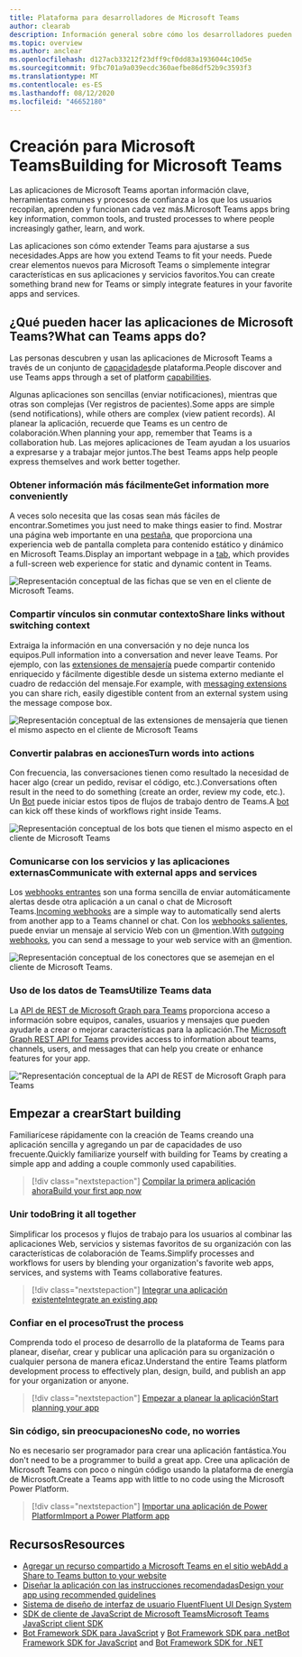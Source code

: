 ```yaml
---
title: Plataforma para desarrolladores de Microsoft Teams
author: clearab
description: Información general sobre cómo los desarrolladores pueden ampliar y personalizar las características de Microsoft Teams con la plataforma de Microsoft Teams.
ms.topic: overview
ms.author: anclear
ms.openlocfilehash: d127acb33212f23dff9cf0dd83a1936044c10d5e
ms.sourcegitcommit: 9fbc701a9a039ecdc360aefbe86df52b9c3593f3
ms.translationtype: MT
ms.contentlocale: es-ES
ms.lasthandoff: 08/12/2020
ms.locfileid: "46652180"
---
```

# <a name="building-for-microsoft-teams"></a><span data-ttu-id="28256-103">Creación para Microsoft Teams</span><span class="sxs-lookup"><span data-stu-id="28256-103">Building for Microsoft Teams</span></span>

<span data-ttu-id="28256-104">Las aplicaciones de Microsoft Teams aportan información clave, herramientas comunes y procesos de confianza a los que los usuarios recopilan, aprenden y funcionan cada vez más.</span><span class="sxs-lookup"><span data-stu-id="28256-104">Microsoft Teams apps bring key information, common tools, and trusted processes to where people increasingly gather, learn, and work.</span></span>

<span data-ttu-id="28256-105">Las aplicaciones son cómo extender Teams para ajustarse a sus necesidades.</span><span class="sxs-lookup"><span data-stu-id="28256-105">Apps are how you extend Teams to fit your needs.</span></span> <span data-ttu-id="28256-106">Puede crear elementos nuevos para Microsoft Teams o simplemente integrar características en sus aplicaciones y servicios favoritos.</span><span class="sxs-lookup"><span data-stu-id="28256-106">You can create something brand new for Teams or simply integrate features in your favorite apps and services.</span></span>

## <a name="what-can-teams-apps-do"></a><span data-ttu-id="28256-107">¿Qué pueden hacer las aplicaciones de Microsoft Teams?</span><span class="sxs-lookup"><span data-stu-id="28256-107">What can Teams apps do?</span></span>

<span data-ttu-id="28256-108">Las personas descubren y usan las aplicaciones de Microsoft Teams a través de un conjunto de [capacidades](capabilities-overview.md)de plataforma.</span><span class="sxs-lookup"><span data-stu-id="28256-108">People discover and use Teams apps through a set of platform [capabilities](capabilities-overview.md).</span></span>

<span data-ttu-id="28256-109">Algunas aplicaciones son sencillas (enviar notificaciones), mientras que otras son complejas (Ver registros de pacientes).</span><span class="sxs-lookup"><span data-stu-id="28256-109">Some apps are simple (send notifications), while others are complex (view patient records).</span></span> <span data-ttu-id="28256-110">Al planear la aplicación, recuerde que Teams es un centro de colaboración.</span><span class="sxs-lookup"><span data-stu-id="28256-110">When planning your app, remember that Teams is a collaboration hub.</span></span> <span data-ttu-id="28256-111">Las mejores aplicaciones de Team ayudan a los usuarios a expresarse y a trabajar mejor juntos.</span><span class="sxs-lookup"><span data-stu-id="28256-111">The best Teams apps help people express themselves and work better together.</span></span>

### <a name="get-information-more-conveniently"></a><span data-ttu-id="28256-112">Obtener información más fácilmente</span><span class="sxs-lookup"><span data-stu-id="28256-112">Get information more conveniently</span></span>

<span data-ttu-id="28256-113">A veces solo necesita que las cosas sean más fáciles de encontrar.</span><span class="sxs-lookup"><span data-stu-id="28256-113">Sometimes you just need to make things easier to find.</span></span> <span data-ttu-id="28256-114">Mostrar una página web importante en una [pestaña](doc-links/what-are-tabs.md), que proporciona una experiencia web de pantalla completa para contenido estático y dinámico en Microsoft Teams.</span><span class="sxs-lookup"><span data-stu-id="28256-114">Display an important webpage in a [tab](doc-links/what-are-tabs.md), which provides a full-screen web experience for static and dynamic content in Teams.</span></span>

![Representación conceptual de las fichas que se ven en el cliente de Microsoft Teams.](doc-links/images/overview-tabs.png)

### <a name="share-links-without-switching-context"></a><span data-ttu-id="28256-116">Compartir vínculos sin conmutar contexto</span><span class="sxs-lookup"><span data-stu-id="28256-116">Share links without switching context</span></span>

<span data-ttu-id="28256-117">Extraiga la información en una conversación y no deje nunca los equipos.</span><span class="sxs-lookup"><span data-stu-id="28256-117">Pull information into a conversation and never leave Teams.</span></span> <span data-ttu-id="28256-118">Por ejemplo, con las [extensiones de mensajería](doc-links/what-are-messaging-extensions.md) puede compartir contenido enriquecido y fácilmente digestible desde un sistema externo mediante el cuadro de redacción del mensaje.</span><span class="sxs-lookup"><span data-stu-id="28256-118">For example, with [messaging extensions](doc-links/what-are-messaging-extensions.md) you can share rich, easily digestible content from an external system using the message compose box.</span></span>

![Representación conceptual de las extensiones de mensajería que tienen el mismo aspecto en el cliente de Microsoft Teams](doc-links\images\overview-messaging.png)

### <a name="turn-words-into-actions"></a><span data-ttu-id="28256-120">Convertir palabras en acciones</span><span class="sxs-lookup"><span data-stu-id="28256-120">Turn words into actions</span></span>

<span data-ttu-id="28256-121">Con frecuencia, las conversaciones tienen como resultado la necesidad de hacer algo (crear un pedido, revisar el código, etc.).</span><span class="sxs-lookup"><span data-stu-id="28256-121">Conversations often result in the need to do something (create an order, review my code, etc.).</span></span> <span data-ttu-id="28256-122">Un [Bot](doc-links/what-are-bots.md) puede iniciar estos tipos de flujos de trabajo dentro de Teams.</span><span class="sxs-lookup"><span data-stu-id="28256-122">A [bot](doc-links/what-are-bots.md) can kick off these kinds of workflows right inside Teams.</span></span>

![Representación conceptual de los bots que tienen el mismo aspecto en el cliente de Microsoft Teams](doc-links/images/overview-bots.png)

### <a name="communicate-with-external-apps-and-services"></a><span data-ttu-id="28256-124">Comunicarse con los servicios y las aplicaciones externas</span><span class="sxs-lookup"><span data-stu-id="28256-124">Communicate with external apps and services</span></span>

<span data-ttu-id="28256-125">Los [webhooks entrantes](doc-links/what-are-webhooks-and-connectors.md#incoming-webhooks) son una forma sencilla de enviar automáticamente alertas desde otra aplicación a un canal o chat de Microsoft Teams.</span><span class="sxs-lookup"><span data-stu-id="28256-125">[Incoming webhooks](doc-links/what-are-webhooks-and-connectors.md#incoming-webhooks) are a simple way to automatically send alerts from another app to a Teams channel or chat.</span></span> <span data-ttu-id="28256-126">Con los [webhooks salientes](doc-links/what-are-webhooks-and-connectors.md#outgoing-webhooks), puede enviar un mensaje al servicio Web con un @mention.</span><span class="sxs-lookup"><span data-stu-id="28256-126">With [outgoing webhooks](doc-links/what-are-webhooks-and-connectors.md#outgoing-webhooks), you can send a message to your web service with an @mention.</span></span>

![Representación conceptual de los conectores que se asemejan en el cliente de Microsoft Teams.](doc-links/images/overview-connectors.png)

### <a name="utilize-teams-data"></a><span data-ttu-id="28256-128">Uso de los datos de Teams</span><span class="sxs-lookup"><span data-stu-id="28256-128">Utilize Teams data</span></span>

<span data-ttu-id="28256-129">La [API de REST de Microsoft Graph para Teams](https://docs.microsoft.com/graph/teams-concept-overview) proporciona acceso a información sobre equipos, canales, usuarios y mensajes que pueden ayudarle a crear o mejorar características para la aplicación.</span><span class="sxs-lookup"><span data-stu-id="28256-129">The [Microsoft Graph REST API for Teams](https://docs.microsoft.com/graph/teams-concept-overview) provides access to information about teams, channels, users, and messages that can help you create or enhance features for your app.</span></span>

!["Representación conceptual de la API de REST de Microsoft Graph para Teams](doc-links/images/overview-graph.png)
  
## <a name="start-building"></a><span data-ttu-id="28256-131">Empezar a crear</span><span class="sxs-lookup"><span data-stu-id="28256-131">Start building</span></span>

   <span data-ttu-id="28256-132">Familiarícese rápidamente con la creación de Teams creando una aplicación sencilla y agregando un par de capacidades de uso frecuente.</span><span class="sxs-lookup"><span data-stu-id="28256-132">Quickly familiarize yourself with building for Teams by creating a simple app and adding a couple commonly used capabilities.</span></span>

   > [!div class="nextstepaction"]
   > [<span data-ttu-id="28256-133">Compilar la primera aplicación ahora</span><span class="sxs-lookup"><span data-stu-id="28256-133">Build your first app now</span></span>](build-your-first-app/build-real-world-app.md)

### <a name="bring-it-all-together"></a><span data-ttu-id="28256-134">Unir todo</span><span class="sxs-lookup"><span data-stu-id="28256-134">Bring it all together</span></span>

   <span data-ttu-id="28256-135">Simplificar los procesos y flujos de trabajo para los usuarios al combinar las aplicaciones Web, servicios y sistemas favoritos de su organización con las características de colaboración de Teams.</span><span class="sxs-lookup"><span data-stu-id="28256-135">Simplify processes and workflows for users by blending your organization's favorite web apps, services, and systems with Teams collaborative features.</span></span>

   > [!div class="nextstepaction"]
   > [<span data-ttu-id="28256-136">Integrar una aplicación existente</span><span class="sxs-lookup"><span data-stu-id="28256-136">Integrate an existing app</span></span>](doc-links/integrating-web-apps.md)

### <a name="trust-the-process"></a><span data-ttu-id="28256-137">Confiar en el proceso</span><span class="sxs-lookup"><span data-stu-id="28256-137">Trust the process</span></span>

   <span data-ttu-id="28256-138">Comprenda todo el proceso de desarrollo de la plataforma de Teams para planear, diseñar, crear y publicar una aplicación para su organización o cualquier persona de manera eficaz.</span><span class="sxs-lookup"><span data-stu-id="28256-138">Understand the entire Teams platform development process to effectively plan, design, build, and publish an app for your organization or anyone.</span></span>

   > [!div class="nextstepaction"]
   > [<span data-ttu-id="28256-139">Empezar a planear la aplicación</span><span class="sxs-lookup"><span data-stu-id="28256-139">Start planning your app</span></span>](doc-links/extensibility-points.md)

### <a name="no-code-no-worries"></a><span data-ttu-id="28256-140">Sin código, sin preocupaciones</span><span class="sxs-lookup"><span data-stu-id="28256-140">No code, no worries</span></span>

   <span data-ttu-id="28256-141">No es necesario ser programador para crear una aplicación fantástica.</span><span class="sxs-lookup"><span data-stu-id="28256-141">You don't need to be a programmer to build a great app.</span></span> <span data-ttu-id="28256-142">Cree una aplicación de Microsoft Teams con poco o ningún código usando la plataforma de energía de Microsoft.</span><span class="sxs-lookup"><span data-stu-id="28256-142">Create a Teams app with little to no code using the Microsoft Power Platform.</span></span>

   > [!div class="nextstepaction"]
   > [<span data-ttu-id="28256-143">Importar una aplicación de Power Platform</span><span class="sxs-lookup"><span data-stu-id="28256-143">Import a Power Platform app</span></span>](doc-links/importing-custom-microsoft-apps.md)

## <a name="resources"></a><span data-ttu-id="28256-144">Recursos</span><span class="sxs-lookup"><span data-stu-id="28256-144">Resources</span></span>

* [<span data-ttu-id="28256-145">Agregar un recurso compartido a Microsoft Teams en el sitio web</span><span class="sxs-lookup"><span data-stu-id="28256-145">Add a Share to Teams button to your website</span></span>](doc-links/share-to-teams.md)
* [<span data-ttu-id="28256-146">Diseñar la aplicación con las instrucciones recomendadas</span><span class="sxs-lookup"><span data-stu-id="28256-146">Design your app using recommended guidelines</span></span>](doc-links/designing-overview.md)
* [<span data-ttu-id="28256-147">Sistema de diseño de interfaz de usuario Fluent</span><span class="sxs-lookup"><span data-stu-id="28256-147">Fluent UI Design System</span></span>](https://fluentsite.z22.web.core.windows.net/)
* [<span data-ttu-id="28256-148">SDK de cliente de JavaScript de Microsoft Teams</span><span class="sxs-lookup"><span data-stu-id="28256-148">Microsoft Teams JavaScript client SDK</span></span>](https://docs.microsoft.com/javascript/api/@microsoft/teams-js/?view=msteams-client-js-latest)
* <span data-ttu-id="28256-149">[Bot Framework SDK para JavaScript](https://github.com/Microsoft/botbuilder-js) y [Bot Framework SDK para .net](https://github.com/Microsoft/botbuilder-dotnet/)</span><span class="sxs-lookup"><span data-stu-id="28256-149">[Bot Framework SDK for JavaScript](https://github.com/Microsoft/botbuilder-js) and [Bot Framework SDK for .NET](https://github.com/Microsoft/botbuilder-dotnet/)</span></span>
